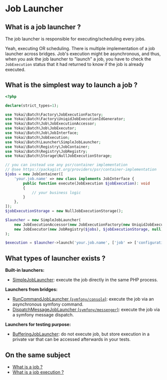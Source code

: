# Job Launcher

## What is a job launcher ?

The job launcher is responsible for executing/scheduling every jobs.

Yeah, executing OR scheduling. There is multiple implementation of a job launcher across bridges.
Job's execution might be asynchronous, and thus, when you ask the job launcher to "launch" a job,
you have to check the `JobExecution` status that it had returned to know if the job is already executed.

## What is the simplest way to launch a job ?

```php
<?php

declare(strict_types=1);

use Yokai\Batch\Factory\JobExecutionFactory;
use Yokai\Batch\Factory\UniqidJobExecutionIdGenerator;
use Yokai\Batch\Job\JobExecutionAccessor;
use Yokai\Batch\Job\JobExecutor;
use Yokai\Batch\Job\JobInterface;
use Yokai\Batch\JobExecution;
use Yokai\Batch\Launcher\SimpleJobLauncher;
use Yokai\Batch\Registry\JobContainer;
use Yokai\Batch\Registry\JobRegistry;
use Yokai\Batch\Storage\NullJobExecutionStorage;

// you can instead use any psr/container implementation
// @see https://packagist.org/providers/psr/container-implementation
$jobs = new JobContainer([
    'your.job.name' => new class implements JobInterface {
        public function execute(JobExecution $jobExecution): void
        {
            // your business logic
        }
    },
]);
$jobExecutionStorage = new NullJobExecutionStorage();

$launcher = new SimpleJobLauncher(
    new JobExecutionAccessor(new JobExecutionFactory(new UniqidJobExecutionIdGenerator()), $jobExecutionStorage),
    new JobExecutor(new JobRegistry($jobs), $jobExecutionStorage, null),
);

$execution = $launcher->launch('your.job.name', ['job' => ['configuration']]);
```

## What types of launcher exists ?

**Built-in launchers:**
- [SimpleJobLauncher](../../../src/batch/src/Launcher/SimpleJobLauncher.php):
  execute the job directly in the same PHP process.

**Launchers from bridges:**
- [RunCommandJobLauncher (`symfony/console`)](../../../src/batch-symfony-console/src/RunCommandJobLauncher.php):
  execute the job via an asynchronous symfony command.
- [DispatchMessageJobLauncher (`symfony/messenger`)](../../../src/batch-symfony-messenger/src/DispatchMessageJobLauncher.php):
  execute the job via a symfony message dispatch.

**Launchers for testing purpose:**
- [BufferingJobLauncher](../../../src/batch/src/Test/Launcher/BufferingJobLauncher.php):
  do not execute job, but store execution in a private var that can be accessed afterwards in your tests.

## On the same subject

- [What is a job ?](job.md)
- [What is a job execution ?](job-execution.md)
